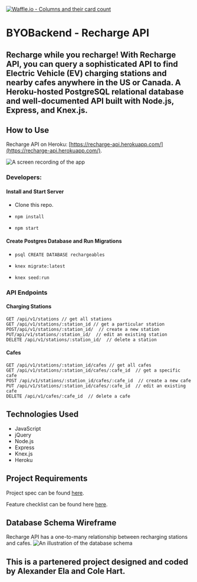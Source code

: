 [![Waffle.io - Columns and their card count](https://badge.waffle.io/colehart/BYOBackend.svg?columns=all)](https://waffle.io/colehart/BYOBackend)

# BYOBackend - Recharge API

## Recharge while you recharge! With Recharge API, you can query a sophisticated API to find Electric Vehicle (EV) charging stations and nearby cafes anywhere in the US or Canada. A Heroku-hosted PostgreSQL relational database and well-documented API built with Node.js, Express, and Knex.js.

## How to Use
Recharge API on Heroku: [https://recharge-api.herokuapp.com/](https://recharge-api.herokuapp.com/).

![A screen recording of the app](https://na.com "App Screen Recording")

### Developers:
#### Install and Start Server
* Clone this repo.

* `npm install`

* `npm start`

#### Create Postgres Database and Run Migrations
* `psql CREATE DATABASE rechargeables`

* `knex migrate:latest`

* `knex seed:run`

### API Endpoints
#### Charging Stations
```
GET /api/v1/stations // get all stations
GET /api/v1/stations/:station_id // get a particular station
POST/api/v1/stations/:station_id/  // create a new station
PUT/api/v1/stations/:station_id/  // edit an existing station
DELETE /api/v1/stations/:station_id/  // delete a station
```
#### Cafes
```
GET /api/v1/stations/:station_id/cafes // get all cafes
GET /api/v1/stations/:station_id/cafes/:cafe_id  // get a specific cafe
POST /api/v1/stations/:station_id/cafes/:cafe_id  // create a new cafe
PUT /api/v1/stations/:station_id/cafes/:cafe_id  // edit an existing cafe
DELETE /api/v1/cafes/:cafe_id  // delete a cafe
```

## Technologies Used
- JavaScript
- jQuery
- Node.js
- Express
- Knex.js
- Heroku

## Project Requirements
Project spec can be found [here](http://frontend.turing.io/projects/build-your-own-backend.html).

Feature checklist can be found here [here](http://frontend.turing.io/projects/byob/backend-feature-checklist.html).

## Database Schema Wireframe
Recharge API has a one-to-many relationship between recharging stations and cafes.
![An illustration of the database schema](https://raw.githubusercontent.com/colehart/BYOBackend/master/public/assets/images/rechargeSchema.png "Database schema")


## This is a partenered project designed and coded by Alexander Ela and Cole Hart.
